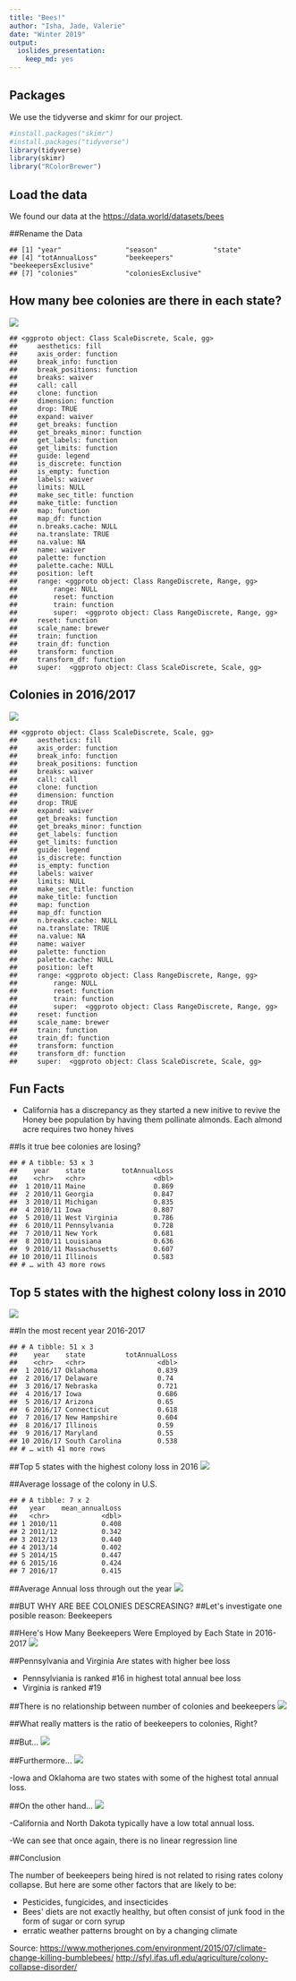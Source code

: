 ```yaml
---
title: "Bees!"
author: "Isha, Jade, Valerie"
date: "Winter 2019"
output: 
  ioslides_presentation: 
    keep_md: yes
---
```




## Packages
We use the tidyverse and skimr for our project.

```r
#install.packages("skimr")
#install.packages("tidyverse")
library(tidyverse)
library(skimr)
library("RColorBrewer")
```

## Load the data
We found our data at the https://data.world/datasets/bees


##Rename the Data

```
## [1] "year"                "season"              "state"              
## [4] "totAnnualLoss"       "beekeepers"          "beekeepersExclusive"
## [7] "colonies"            "coloniesExclusive"
```



## How many bee colonies are there in each state?
![](bees_pres_example_files/figure-html/unnamed-chunk-5-1.png)<!-- -->

```
## <ggproto object: Class ScaleDiscrete, Scale, gg>
##     aesthetics: fill
##     axis_order: function
##     break_info: function
##     break_positions: function
##     breaks: waiver
##     call: call
##     clone: function
##     dimension: function
##     drop: TRUE
##     expand: waiver
##     get_breaks: function
##     get_breaks_minor: function
##     get_labels: function
##     get_limits: function
##     guide: legend
##     is_discrete: function
##     is_empty: function
##     labels: waiver
##     limits: NULL
##     make_sec_title: function
##     make_title: function
##     map: function
##     map_df: function
##     n.breaks.cache: NULL
##     na.translate: TRUE
##     na.value: NA
##     name: waiver
##     palette: function
##     palette.cache: NULL
##     position: left
##     range: <ggproto object: Class RangeDiscrete, Range, gg>
##         range: NULL
##         reset: function
##         train: function
##         super:  <ggproto object: Class RangeDiscrete, Range, gg>
##     reset: function
##     scale_name: brewer
##     train: function
##     train_df: function
##     transform: function
##     transform_df: function
##     super:  <ggproto object: Class ScaleDiscrete, Scale, gg>
```

## Colonies in 2016/2017
![](bees_pres_example_files/figure-html/unnamed-chunk-6-1.png)<!-- -->

```
## <ggproto object: Class ScaleDiscrete, Scale, gg>
##     aesthetics: fill
##     axis_order: function
##     break_info: function
##     break_positions: function
##     breaks: waiver
##     call: call
##     clone: function
##     dimension: function
##     drop: TRUE
##     expand: waiver
##     get_breaks: function
##     get_breaks_minor: function
##     get_labels: function
##     get_limits: function
##     guide: legend
##     is_discrete: function
##     is_empty: function
##     labels: waiver
##     limits: NULL
##     make_sec_title: function
##     make_title: function
##     map: function
##     map_df: function
##     n.breaks.cache: NULL
##     na.translate: TRUE
##     na.value: NA
##     name: waiver
##     palette: function
##     palette.cache: NULL
##     position: left
##     range: <ggproto object: Class RangeDiscrete, Range, gg>
##         range: NULL
##         reset: function
##         train: function
##         super:  <ggproto object: Class RangeDiscrete, Range, gg>
##     reset: function
##     scale_name: brewer
##     train: function
##     train_df: function
##     transform: function
##     transform_df: function
##     super:  <ggproto object: Class ScaleDiscrete, Scale, gg>
```

## Fun Facts
- California has a discrepancy as they started a new initive to revive the Honey bee population by having them pollinate almonds. Each almond acre requires two honey hives

##Is it true bee colonies are losing?

```
## # A tibble: 53 x 3
##    year    state         totAnnualLoss
##    <chr>   <chr>                 <dbl>
##  1 2010/11 Maine                 0.869
##  2 2010/11 Georgia               0.847
##  3 2010/11 Michigan              0.835
##  4 2010/11 Iowa                  0.807
##  5 2010/11 West Virginia         0.786
##  6 2010/11 Pennsylvania          0.728
##  7 2010/11 New York              0.681
##  8 2010/11 Louisiana             0.636
##  9 2010/11 Massachusetts         0.607
## 10 2010/11 Illinois              0.583
## # … with 43 more rows
```

## Top 5 states with the highest colony loss in 2010
![](bees_pres_example_files/figure-html/unnamed-chunk-8-1.png)<!-- -->

##In the most recent year 2016-2017

```
## # A tibble: 51 x 3
##    year    state          totAnnualLoss
##    <chr>   <chr>                  <dbl>
##  1 2016/17 Oklahoma               0.839
##  2 2016/17 Delaware               0.74 
##  3 2016/17 Nebraska               0.721
##  4 2016/17 Iowa                   0.686
##  5 2016/17 Arizona                0.65 
##  6 2016/17 Connecticut            0.618
##  7 2016/17 New Hampshire          0.604
##  8 2016/17 Illinois               0.59 
##  9 2016/17 Maryland               0.55 
## 10 2016/17 South Carolina         0.538
## # … with 41 more rows
```

##Top 5 states with the highest colony loss in 2016
![](bees_pres_example_files/figure-html/unnamed-chunk-10-1.png)<!-- -->


##Average lossage of the colony in U.S.

```
## # A tibble: 7 x 2
##   year    mean_annualLoss
##   <chr>             <dbl>
## 1 2010/11           0.408
## 2 2011/12           0.342
## 3 2012/13           0.440
## 4 2013/14           0.402
## 5 2014/15           0.447
## 6 2015/16           0.424
## 7 2016/17           0.415
```

##Average Annual loss through out the year
![](bees_pres_example_files/figure-html/unnamed-chunk-12-1.png)<!-- -->


##BUT WHY ARE BEE COLONIES DESCREASING?
##Let's investigate one posible reason: Beekeepers

##Here's How Many Beekeepers Were Employed by Each State in 2016-2017
![](bees_pres_example_files/figure-html/unnamed-chunk-13-1.png)<!-- -->

##Pennsylvania and Virginia Are states with higher bee loss 
- Pennsylviania is ranked #16 in highest total annual bee loss
- Virginia is ranked #19

##There is no relationship between number of colonies and beekeepers
![](bees_pres_example_files/figure-html/unnamed-chunk-14-1.png)<!-- -->

##What really matters is the ratio of beekeepers to colonies, Right?

##But...
![](bees_pres_example_files/figure-html/unnamed-chunk-15-1.png)<!-- -->

##Furthermore...
![](bees_pres_example_files/figure-html/unnamed-chunk-16-1.png)<!-- -->

-Iowa and Oklahoma are two states with some of the highest total annual loss.

##On the other hand...
![](bees_pres_example_files/figure-html/unnamed-chunk-17-1.png)<!-- -->

-California and North Dakota typically have a low total annual loss. 

-We can see that once again, there is no linear regression line


##Conclusion

The number of beekeepers being hired is not related to rising rates colony collapse. But here are some other factors that are likely to be:

- Pesticides, fungicides, and insecticides
- Bees' diets are not exactly healthy, but often consist of junk food in the form of sugar or corn syrup
- erratic weather patterns brought on by a changing climate

Source: https://www.motherjones.com/environment/2015/07/climate-change-killing-bumblebees/
http://sfyl.ifas.ufl.edu/agriculture/colony-collapse-disorder/

